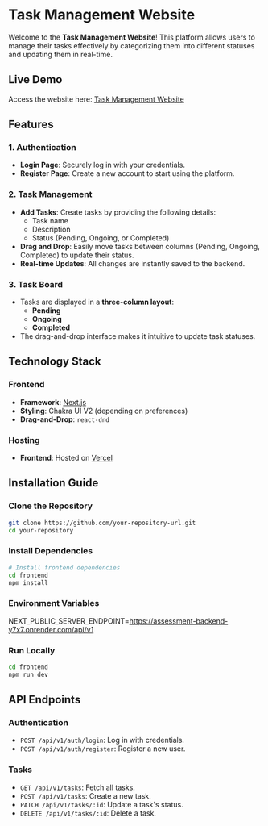 # Task Management Website

Welcome to the **Task Management Website**! This platform allows users to manage their tasks effectively by categorizing them into different statuses and updating them in real-time.

## Live Demo

Access the website here: [Task Management Website](https://assessment-frontend-eta.vercel.app/login)

## Features

### 1. **Authentication**

- **Login Page**: Securely log in with your credentials.
- **Register Page**: Create a new account to start using the platform.

### 2. **Task Management**

- **Add Tasks**: Create tasks by providing the following details:
  - Task name
  - Description
  - Status (Pending, Ongoing, or Completed)
- **Drag and Drop**: Easily move tasks between columns (Pending, Ongoing, Completed) to update their status.
- **Real-time Updates**: All changes are instantly saved to the backend.

### 3. **Task Board**

- Tasks are displayed in a **three-column layout**:
  - **Pending**
  - **Ongoing**
  - **Completed**
- The drag-and-drop interface makes it intuitive to update task statuses.

## Technology Stack

### Frontend

- **Framework**: [Next.js](https://nextjs.org/)
- **Styling**: Chakra UI V2 (depending on preferences)
- **Drag-and-Drop**: `react-dnd`

### Hosting

- **Frontend**: Hosted on [Vercel](https://vercel.com/)

## Installation Guide

### Clone the Repository

```bash
git clone https://github.com/your-repository-url.git
cd your-repository
```

### Install Dependencies

```bash
# Install frontend dependencies
cd frontend
npm install
```

### Environment Variables

NEXT_PUBLIC_SERVER_ENDPOINT=https://assessment-backend-y7x7.onrender.com/api/v1

### Run Locally

```bash
cd frontend
npm run dev
```

## API Endpoints

### Authentication

- `POST /api/v1/auth/login`: Log in with credentials.
- `POST /api/v1/auth/register`: Register a new user.

### Tasks

- `GET /api/v1/tasks`: Fetch all tasks.
- `POST /api/v1/tasks`: Create a new task.
- `PATCH /api/v1/tasks/:id`: Update a task's status.
- `DELETE /api/v1/tasks/:id`: Delete a task.
